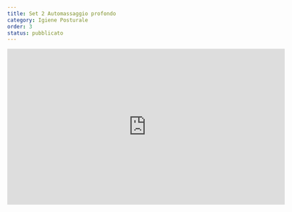 ```yaml
---
title: Set 2 Automassaggio profondo
category: Igiene Posturale
order: 3
status: pubblicato
---
```



<iframe src="https://player.vimeo.com/video/292695642" width="640" height="360" frameborder="0" allow="autoplay; fullscreen" allowfullscreen></iframe>
